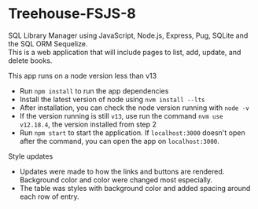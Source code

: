 # Treehouse-FSJS-8
SQL Library Manager using JavaScript, Node.js, Express, Pug, SQLite and the SQL ORM Sequelize.<br>
This is a web application that will include pages to list, add, update, and delete books. <br>

This app runs on a node version less than v13
- Run `npm install` to run the app dependencies
- Install the latest version of node using `nvm install --lts`
- After installation, you can check the node version running with `node -v`
- If the version running is still `v13`, use run the command `nvm use v12.18.4`, the version installed from step 2
- Run `npm start` to start the application. If `localhost:3000` doesn't open after the command,
you can open the app on `localhost:3000`.


Style updates
- Updates were made to how the links and buttons are rendered. Background color and color were changed most especially.
- The table was styles with background color and added spacing around each row of entry.